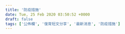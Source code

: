 ```yaml
---
title: '防疫措施'
date: Tue, 25 Feb 2020 03:50:52 +0000
draft: false
tags: ['公佈欄', '復育短文分享', '最新消息', '防疫措施']
---
```


